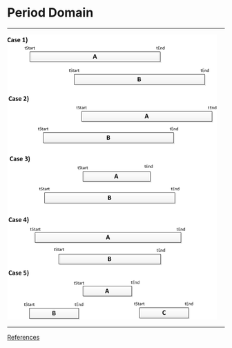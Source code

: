 ﻿# Period Domain

---

![](./images/period-domain.png)

---

[References](https://stackoverflow.com/questions/13513932/algorithm-to-detect-overlapping-periods)